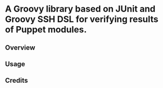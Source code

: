 # A Groovy library based on JUnit and Groovy SSH DSL for verifying results of Puppet modules.

## Overview

## Usage

## Credits 


